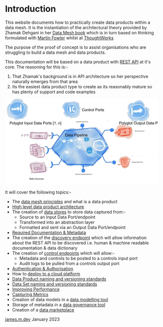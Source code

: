 # Introduction
This website documents how to practically create data products within a data mesh.
It is the instantiation of the architectural theory provided by Zhamak Dehgani in her [Data Mesh book](https://www.oreilly.com/library/view/data-mesh/9781492092384)
which is in turn based on thinking formulated with [Martin Fowler](https://martinfowler.com/articles/data-mesh-principles.html) whilst at [ThoughtWorks](https://www.thoughtworks.com/)

The purpose of the proof of concept is to assist organisations who are struggling to build a data mesh and data products.

This documentation will be based on a data product with [REST API](https://aws.amazon.com/what-is/restful-api/) at it's core. 
The reasoning for this is:-
1. That Zhamak's background is in API architecture so her perspective naturally emerges from that area
2. Its the easiest data product type to create as its reasonably mature so has plenty of support and code examples 

![Data Product Anatomy Diagram](dp-anatomy-diagram.jpg)

It will cover the following topics:- 
* The [data mesh principles](data-mesh-principles.md) and what is a data product
* [High level data product architecture](dp-architecture.md)
* The creation of [data stores](dp-datastores.md) to store data captured from:-
   * Source to an Input Data Port/endpoint
   * Transformed into an abstraction layer
   * Formatted and sent via an Output Data Port/endpoint
* [Required Documentation & Metadata](dp-docs_and_metadata.md)
* The creation of the [discovery endpoint](dp-discovery-endpoint.md) which will allow information about the REST API to be discovered 
   i.e. human & machine readable documentation & data dictionary
* The creation of [control endpoints](dp-control-endpoint.md) which will allow:-
   * Metadata and controls to be posted to a controls input port
   * Audit logs to be pulled from a controls output port
* [Authentication & Authorisation](dp-authentication.md)
* How to [deploy to a cloud platform](cloud-platform-deployment.md)
* [Data Product naming and versioning standards](dp-standards.md)
* [Data Set naming and versioning standards](ds-standards.md)
* [Improving Performance](dp-performance.md)
* [Capturing Metrics](dp-metrics.md)
* Creation of data models in a [data modelling tool](data-modeling-tool.md)
* Storage of metadata in a [data governance tool](data-governance-tool.md)
* Creation of a [data marketplace](data-marketplace.md)

[james.m.dey](mailto://james.dey@hotmail.com) January 2023